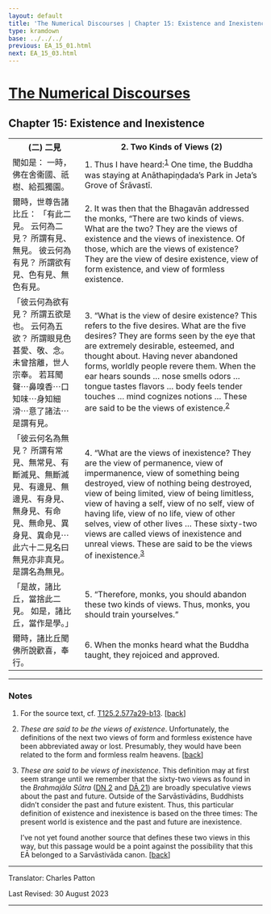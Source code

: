 ```yaml
---
layout: default
title: 'The Numerical Discourses | Chapter 15: Existence and Inexistence | 2. Two Kinds of Views (2)'
type: kramdown
base: ../../../
previous: EA_15_01.html
next: EA_15_03.html
---
```


<h1><a href='../index.html'>The Numerical Discourses</a></h1>
<h2>Chapter 15: Existence and Inexistence</h2>

<table class="trans">
  <th class='ch'>(二) 二見</th>
  <th class='en'>2. Two Kinds of Views (2)</th>
  <tr>
    <td class='ch' title='T125.2.577a29'>聞如是： 一時，佛在舍衞國、祇樹、給孤獨園。</td>
    <td id='p1'>1. Thus I have heard:<sup id="ref1"><a href="#n1">1</a></sup> One time, the Buddha was staying at Anāthapiṇḍada’s Park in Jeta’s Grove of Śrāvastī.</td>
  </tr>
  <tr>
    <td class='ch' title='T125.2.577b1'>爾時，世尊告諸比丘： 「有此二見。 云何為二見？ 所謂有見、無見。 彼云何為有見？ 所謂欲有見、色有見、無色有見。</td>
    <td id='p2'>2. It was then that the Bhagavān addressed the monks, “There are two kinds of views. What are the two? They are the views of existence and the views of inexistence. Of those, which are the views of existence? They are the view of desire existence, view of form existence, and view of formless existence.</td>
  </tr>
  <tr>
    <td class='ch' title='T125.2.577b3'>「彼云何為欲有見？ 所謂五欲是也。 云何為五欲？ 所謂眼見色甚愛、敬、念。 未曾捨離，世人宗奉。 若耳聞聲⋯鼻嗅香⋯口知味⋯身知細滑⋯意了諸法⋯ 是謂有見。</td>
    <td id='p3'>3. “What is the view of desire existence? This refers to the five desires. What are the five desires? They are forms seen by the eye that are extremely desirable, esteemed, and thought about. Having never abandoned forms, worldly people revere them. When the ear hears sounds … nose smells odors … tongue tastes flavors … body feels tender touches … mind cognizes notions … These are said to be the views of existence.<sup id="ref2"><a href="#n2">2</a></sup></td>
  </tr>
  <tr>
    <td class='ch' title='T125.2.577b7'>「彼云何名為無見？ 所謂有常見、無常見、有斷滅見、無斷滅見、有邊見、無邊見、有身見、無身見、有命見、無命見、異身見、異命見⋯ 此六十二見名曰無見亦非真見。 是謂名為無見。</td>
    <td id='p4'>4. “What are the views of inexistence? They are the view of permanence, view of impermanence, view of something being destroyed, view of nothing being destroyed, view of being limited, view of being limitless, view of having a self, view of no self, view of having life, view of no life, view of other selves, view of other lives … These sixty-two views are called views of inexistence and unreal views. These are said to be the views of inexistence.<sup id="ref3"><a href="#n3">3</a></sup></td>
  </tr>
  <tr>
    <td class='ch' title='T125.2.577b11'>「是故，諸比丘，當捨此二見。 如是，諸比丘，當作是學。」</td>
    <td id='p5'>5. “Therefore, monks, you should abandon these two kinds of views. Thus, monks, you should train yourselves.”</td>
  </tr>
  <tr>
    <td class='ch' title='T125.2.577b12'>爾時，諸比丘聞佛所說歡喜，奉行。</td>
    <td id='p6'>6. When the monks heard what the Buddha taught, they rejoiced and approved.</td>
  </tr>
</table>

<hr/>

<h3 id="notes">Notes</h3>

<ol class="notes-list">
<li id="n1"><p>For the source text, cf. <a href="https://cbetaonline.dila.edu.tw/zh/T02n0125_p0577a29" target="_blank">T125.2.577a29-b13</a>. [<a href="#ref1">back</a>]</p></li>
<li id="n2"><p><em>These are said to be the views of existence</em>. Unfortunately, the definitions of the next two views of form and formless existence have been abbreviated away or lost. Presumably, they would have been related to the form and formless realm heavens. [<a href="#ref2">back</a>]</p></li>
<li id="n3"><p><em>These are said to be views of inexistence</em>. This definition may at first seem strange until we remember that the sixty-two views as found in the <em>Brahmajāla Sūtra</em> (<a href="https://suttacentral.net/dn1" target="_blank">DN 2</a> and <a href="https://canon.dharmapearls.net/01_agama/dirgha/DA_21.html" target="_blank">DĀ 21</a>) are broadly speculative views about the past and future. Outside of the Sarvāstivādins, Buddhists didn’t consider the past and future existent. Thus, this particular definition of existence and inexistence is based on the three times: The present world is existence and the past and future are inexistence.</p>
<p>I’ve not yet found another source that defines these two views in this way, but this passage would be a point against the possibility that this EĀ belonged to a Sarvāstivāda canon. [<a href="#ref3">back</a>]</p></li>
</ol>
<hr/>

<p class="translator">Translator: Charles Patton</p>
<p class='revised'>Last Revised: 30 August 2023</p>

<hr/>